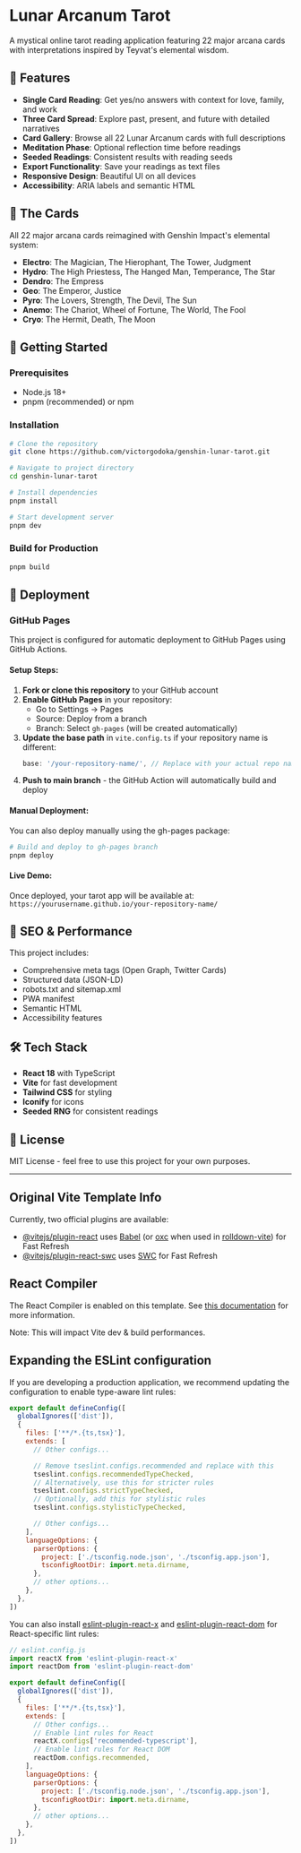 # Lunar Arcanum Tarot

A mystical online tarot reading application featuring 22 major arcana cards with interpretations inspired by Teyvat's elemental wisdom.

## 🌙 Features

- **Single Card Reading**: Get yes/no answers with context for love, family, and work
- **Three Card Spread**: Explore past, present, and future with detailed narratives
- **Card Gallery**: Browse all 22 Lunar Arcanum cards with full descriptions
- **Meditation Phase**: Optional reflection time before readings
- **Seeded Readings**: Consistent results with reading seeds
- **Export Functionality**: Save your readings as text files
- **Responsive Design**: Beautiful UI on all devices
- **Accessibility**: ARIA labels and semantic HTML

## 🎴 The Cards

All 22 major arcana cards reimagined with Genshin Impact's elemental system:
- **Electro**: The Magician, The Hierophant, The Tower, Judgment
- **Hydro**: The High Priestess, The Hanged Man, Temperance, The Star
- **Dendro**: The Empress
- **Geo**: The Emperor, Justice
- **Pyro**: The Lovers, Strength, The Devil, The Sun
- **Anemo**: The Chariot, Wheel of Fortune, The World, The Fool
- **Cryo**: The Hermit, Death, The Moon

## 🚀 Getting Started

### Prerequisites
- Node.js 18+ 
- pnpm (recommended) or npm

### Installation

```bash
# Clone the repository
git clone https://github.com/victorgodoka/genshin-lunar-tarot.git

# Navigate to project directory
cd genshin-lunar-tarot

# Install dependencies
pnpm install

# Start development server
pnpm dev
```

### Build for Production

```bash
pnpm build
```

## 🚀 Deployment

### GitHub Pages

This project is configured for automatic deployment to GitHub Pages using GitHub Actions.

#### Setup Steps:

1. **Fork or clone this repository** to your GitHub account
2. **Enable GitHub Pages** in your repository:
   - Go to Settings → Pages
   - Source: Deploy from a branch
   - Branch: Select `gh-pages` (will be created automatically)
3. **Update the base path** in `vite.config.ts` if your repository name is different:
   ```ts
   base: '/your-repository-name/', // Replace with your actual repo name
   ```
4. **Push to main branch** - the GitHub Action will automatically build and deploy

#### Manual Deployment:

You can also deploy manually using the gh-pages package:

```bash
# Build and deploy to gh-pages branch
pnpm deploy
```

#### Live Demo:
Once deployed, your tarot app will be available at:
`https://yourusername.github.io/your-repository-name/`

## 📱 SEO & Performance

This project includes:
- Comprehensive meta tags (Open Graph, Twitter Cards)
- Structured data (JSON-LD)
- robots.txt and sitemap.xml
- PWA manifest
- Semantic HTML
- Accessibility features

## 🛠️ Tech Stack

- **React 18** with TypeScript
- **Vite** for fast development
- **Tailwind CSS** for styling
- **Iconify** for icons
- **Seeded RNG** for consistent readings

## 📄 License

MIT License - feel free to use this project for your own purposes.

---

## Original Vite Template Info

Currently, two official plugins are available:

- [@vitejs/plugin-react](https://github.com/vitejs/vite-plugin-react/blob/main/packages/plugin-react) uses [Babel](https://babeljs.io/) (or [oxc](https://oxc.rs) when used in [rolldown-vite](https://vite.dev/guide/rolldown)) for Fast Refresh
- [@vitejs/plugin-react-swc](https://github.com/vitejs/vite-plugin-react/blob/main/packages/plugin-react-swc) uses [SWC](https://swc.rs/) for Fast Refresh

## React Compiler

The React Compiler is enabled on this template. See [this documentation](https://react.dev/learn/react-compiler) for more information.

Note: This will impact Vite dev & build performances.

## Expanding the ESLint configuration

If you are developing a production application, we recommend updating the configuration to enable type-aware lint rules:

```js
export default defineConfig([
  globalIgnores(['dist']),
  {
    files: ['**/*.{ts,tsx}'],
    extends: [
      // Other configs...

      // Remove tseslint.configs.recommended and replace with this
      tseslint.configs.recommendedTypeChecked,
      // Alternatively, use this for stricter rules
      tseslint.configs.strictTypeChecked,
      // Optionally, add this for stylistic rules
      tseslint.configs.stylisticTypeChecked,

      // Other configs...
    ],
    languageOptions: {
      parserOptions: {
        project: ['./tsconfig.node.json', './tsconfig.app.json'],
        tsconfigRootDir: import.meta.dirname,
      },
      // other options...
    },
  },
])
```

You can also install [eslint-plugin-react-x](https://github.com/Rel1cx/eslint-react/tree/main/packages/plugins/eslint-plugin-react-x) and [eslint-plugin-react-dom](https://github.com/Rel1cx/eslint-react/tree/main/packages/plugins/eslint-plugin-react-dom) for React-specific lint rules:

```js
// eslint.config.js
import reactX from 'eslint-plugin-react-x'
import reactDom from 'eslint-plugin-react-dom'

export default defineConfig([
  globalIgnores(['dist']),
  {
    files: ['**/*.{ts,tsx}'],
    extends: [
      // Other configs...
      // Enable lint rules for React
      reactX.configs['recommended-typescript'],
      // Enable lint rules for React DOM
      reactDom.configs.recommended,
    ],
    languageOptions: {
      parserOptions: {
        project: ['./tsconfig.node.json', './tsconfig.app.json'],
        tsconfigRootDir: import.meta.dirname,
      },
      // other options...
    },
  },
])
```
